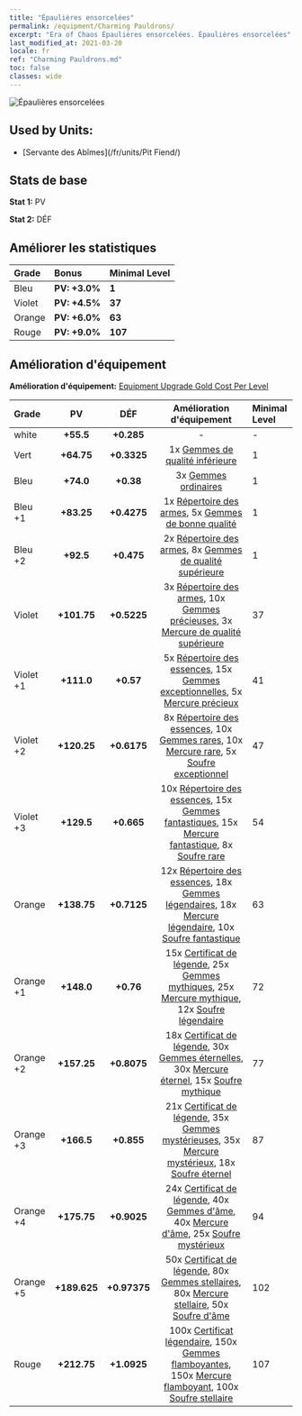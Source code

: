 ```yaml
---
title: "Épaulières ensorcelées"
permalink: /equipment/Charming Pauldrons/
excerpt: "Era of Chaos Épaulières ensorcelées. Épaulières ensorcelées"
last_modified_at: 2021-03-20
locale: fr
ref: "Charming Pauldrons.md"
toc: false
classes: wide
---
```


  ![Épaulières ensorcelées](/images/e/e_5054.png)

## Used by Units:

* [Servante des Abîmes](/fr/units/Pit Fiend/) 


## Stats de base
 **Stat 1:** PV

 **Stat 2:** DÉF

## Améliorer les statistiques

  |     Grade    |   Bonus | Minimal Level | 
  |:-------------|:--------|:--------------| 
  | Bleu | **PV: +3.0%** | **1** | 
  | Violet | **PV: +4.5%** | **37** | 
  | Orange | **PV: +6.0%** | **63** | 
  | Rouge | **PV: +9.0%** | **107** | 


## Amélioration d'équipement
 **Amélioration d'équipement:** [Equipment Upgrade Gold Cost Per Level](/equipment/EquipmentUpgradeCostPerLevel/) 

  |          Grade      | PV | DÉF | Amélioration d'équipement | Minimal Level |
  |:--------------------|:---------:|:---------:|:----------------:|:--------------|
  | white | **+55.5** | **+0.285** | - | - |
  | Vert | **+64.75** | **+0.3325** | 1x [Gemmes de qualité inférieure](/fr/Items/mat_4/) | 1 |
  | Bleu | **+74.0** | **+0.38** | 3x [Gemmes ordinaires](/fr/Items/mat_10/) | 1 |
  | Bleu +1 | **+83.25** | **+0.4275** | 1x [Répertoire des armes](/fr/Items/mat_18/), 5x [Gemmes de bonne qualité](/fr/Items/mat_16/) | 1 |
  | Bleu +2 | **+92.5** | **+0.475** | 2x [Répertoire des armes](/fr/Items/mat_25/), 8x [Gemmes de qualité supérieure](/fr/Items/mat_23/) | 1 |
  | Violet | **+101.75** | **+0.5225** | 3x [Répertoire des armes](/fr/Items/mat_32/), 10x [Gemmes précieuses](/fr/Items/mat_30/), 3x [Mercure de qualité supérieure](/fr/Items/mat_21/) | 37 |
  | Violet +1 | **+111.0** | **+0.57** | 5x [Répertoire des essences](/fr/Items/mat_39/), 15x [Gemmes exceptionnelles](/fr/Items/mat_37/), 5x [Mercure précieux](/fr/Items/mat_28/) | 41 |
  | Violet +2 | **+120.25** | **+0.6175** | 8x [Répertoire des essences](/fr/Items/mat_46/), 10x [Gemmes rares](/fr/Items/mat_44/), 10x [Mercure rare](/fr/Items/mat_42/), 5x [Soufre exceptionnel](/fr/Items/mat_36/) | 47 |
  | Violet +3 | **+129.5** | **+0.665** | 10x [Répertoire des essences](/fr/Items/mat_53/), 15x [Gemmes fantastiques](/fr/Items/mat_51/), 15x [Mercure fantastique](/fr/Items/mat_49/), 8x [Soufre rare](/fr/Items/mat_43/) | 54 |
  | Orange | **+138.75** | **+0.7125** | 12x [Répertoire des essences](/fr/Items/mat_60/), 18x [Gemmes légendaires](/fr/Items/mat_58/), 18x [Mercure légendaire](/fr/Items/mat_56/), 10x [Soufre fantastique](/fr/Items/mat_50/) | 63 |
  | Orange +1 | **+148.0** | **+0.76** | 15x [Certificat de légende](/fr/Items/mat_67/), 25x [Gemmes mythiques](/fr/Items/mat_65/), 25x [Mercure mythique](/fr/Items/mat_63/), 12x [Soufre légendaire](/fr/Items/mat_57/) | 72 |
  | Orange +2 | **+157.25** | **+0.8075** | 18x [Certificat de légende](/fr/Items/mat_74/), 30x [Gemmes éternelles](/fr/Items/mat_72/), 30x [Mercure éternel](/fr/Items/mat_70/), 15x [Soufre mythique](/fr/Items/mat_64/) | 77 |
  | Orange +3 | **+166.5** | **+0.855** | 21x [Certificat de légende](/fr/Items/mat_81/), 35x [Gemmes mystérieuses](/fr/Items/mat_79/), 35x [Mercure mystérieux](/fr/Items/mat_77/), 18x [Soufre éternel](/fr/Items/mat_71/) | 87 |
  | Orange +4 | **+175.75** | **+0.9025** | 24x [Certificat de légende](/fr/Items/mat_88/), 40x [Gemmes d'âme](/fr/Items/mat_86/), 40x [Mercure d'âme](/fr/Items/mat_84/), 25x [Soufre mystérieux](/fr/Items/mat_78/) | 94 |
  | Orange +5 | **+189.625** | **+0.97375** | 50x [Certificat de légende](/fr/Items/mat_95/), 80x [Gemmes stellaires](/fr/Items/mat_93/), 80x [Mercure stellaire](/fr/Items/mat_91/), 50x [Soufre d'âme](/fr/Items/mat_85/) | 102 |
  | Rouge | **+212.75** | **+1.0925** | 100x [Certificat légendaire](/fr/Items/mat_102/), 150x [Gemmes flamboyantes](/fr/Items/mat_100/), 150x [Mercure flamboyant](/fr/Items/mat_98/), 100x [Soufre stellaire](/fr/Items/mat_92/) | 107 |

